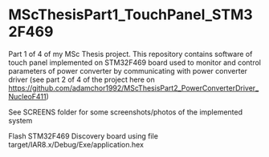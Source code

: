 # MScThesisPart1_TouchPanel_STM32F469
Part 1 of 4 of my MSc Thesis project. This repository contains software of touch panel implemented on STM32F469 board used to monitor and control parameters of power converter by communicating with power converter driver (see part 2 of 4 of the project here on https://github.com/adamchor1992/MScThesisPart2_PowerConverterDriver_NucleoF411)

See SCREENS folder for some screenshots/photos of the implemented system

Flash STM32F469 Discovery board using file target/IAR8.x/Debug/Exe/application.hex
